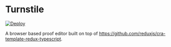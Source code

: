 # Turnstile

[![Deploy](https://github.com/thetimmorland/turnstile/workflows/Deploy/badge.svg)](https://thetimmorland.github.io/turnstile)

A browser based proof editor built on top of
https://github.com/reduxjs/cra-template-redux-typescript.
